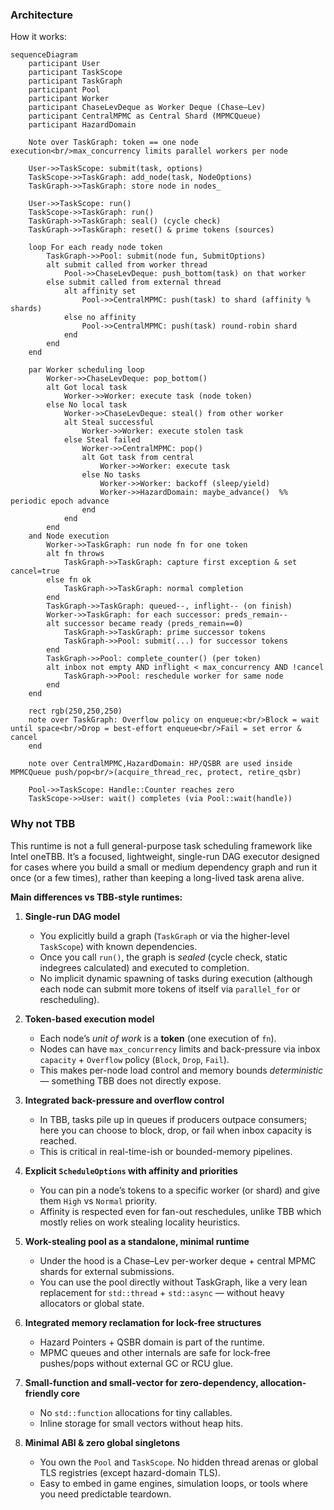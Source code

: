 ### Architecture

How it works:

```mermaid
sequenceDiagram
    participant User
    participant TaskScope
    participant TaskGraph
    participant Pool
    participant Worker
    participant ChaseLevDeque as Worker Deque (Chase–Lev)
    participant CentralMPMC as Central Shard (MPMCQueue)
    participant HazardDomain

    Note over TaskGraph: token == one node execution<br/>max_concurrency limits parallel workers per node

    User->>TaskScope: submit(task, options)
    TaskScope->>TaskGraph: add_node(task, NodeOptions)
    TaskGraph->>TaskGraph: store node in nodes_

    User->>TaskScope: run()
    TaskScope->>TaskGraph: run()
    TaskGraph->>TaskGraph: seal() (cycle check)
    TaskGraph->>TaskGraph: reset() & prime tokens (sources)

    loop For each ready node token
        TaskGraph->>Pool: submit(node fun, SubmitOptions)
        alt submit called from worker thread
            Pool->>ChaseLevDeque: push_bottom(task) on that worker
        else submit called from external thread
            alt affinity set
                Pool->>CentralMPMC: push(task) to shard (affinity % shards)
            else no affinity
                Pool->>CentralMPMC: push(task) round-robin shard
            end
        end
    end

    par Worker scheduling loop
        Worker->>ChaseLevDeque: pop_bottom()
        alt Got local task
            Worker->>Worker: execute task (node token)
        else No local task
            Worker->>ChaseLevDeque: steal() from other worker
            alt Steal successful
                Worker->>Worker: execute stolen task
            else Steal failed
                Worker->>CentralMPMC: pop()
                alt Got task from central
                    Worker->>Worker: execute task
                else No tasks
                    Worker->>Worker: backoff (sleep/yield)
                    Worker->>HazardDomain: maybe_advance()  %% periodic epoch advance
                end
            end
        end
    and Node execution
        Worker->>TaskGraph: run node fn for one token
        alt fn throws
            TaskGraph->>TaskGraph: capture first exception & set cancel=true
        else fn ok
            TaskGraph->>TaskGraph: normal completion
        end
        TaskGraph->>TaskGraph: queued--, inflight-- (on finish)
        Worker->>TaskGraph: for each successor: preds_remain--
        alt successor became ready (preds_remain==0)
            TaskGraph->>TaskGraph: prime successor tokens
            TaskGraph->>Pool: submit(...) for successor tokens
        end
        TaskGraph->>Pool: complete_counter() (per token)
        alt inbox not empty AND inflight < max_concurrency AND !cancel
            TaskGraph->>Pool: reschedule worker for same node
        end
    end

    rect rgb(250,250,250)
    note over TaskGraph: Overflow policy on enqueue:<br/>Block = wait until space<br/>Drop = best-effort enqueue<br/>Fail = set error & cancel
    end

    note over CentralMPMC,HazardDomain: HP/QSBR are used inside MPMCQueue push/pop<br/>(acquire_thread_rec, protect, retire_qsbr)

    Pool->>TaskScope: Handle::Counter reaches zero
    TaskScope->>User: wait() completes (via Pool::wait(handle))

```

### Why not TBB
This runtime is not a full general-purpose task scheduling framework like Intel oneTBB.
It’s a focused, lightweight, single-run DAG executor designed for cases where you build a small or medium dependency graph and run it once (or a few times), rather than keeping a long-lived task arena alive.

**Main differences vs TBB-style runtimes:**

1. **Single-run DAG model**  
   - You explicitly build a graph (`TaskGraph` or via the higher-level `TaskScope`) with known dependencies.  
   - Once you call `run()`, the graph is *sealed* (cycle check, static indegrees calculated) and executed to completion.  
   - No implicit dynamic spawning of tasks during execution (although each node can submit more tokens of itself via `parallel_for` or rescheduling).

2. **Token-based execution model**  
   - Each node’s *unit of work* is a **token** (one execution of `fn`).  
   - Nodes can have `max_concurrency` limits and back-pressure via inbox `capacity` + `Overflow` policy (`Block`, `Drop`, `Fail`).  
   - This makes per-node load control and memory bounds *deterministic* — something TBB does not directly expose.

3. **Integrated back-pressure and overflow control**  
   - In TBB, tasks pile up in queues if producers outpace consumers; here you can choose to block, drop, or fail when inbox capacity is reached.  
   - This is critical in real-time-ish or bounded-memory pipelines.

4. **Explicit `ScheduleOptions` with affinity and priorities**  
   - You can pin a node’s tokens to a specific worker (or shard) and give them `High` vs `Normal` priority.  
   - Affinity is respected even for fan-out reschedules, unlike TBB which mostly relies on work stealing locality heuristics.

5. **Work-stealing pool as a standalone, minimal runtime**  
   - Under the hood is a Chase–Lev per-worker deque + central MPMC shards for external submissions.  
   - You can use the pool directly without TaskGraph, like a very lean replacement for `std::thread` + `std::async` — without heavy allocators or global state.

6. **Integrated memory reclamation for lock-free structures**  
   - Hazard Pointers + QSBR domain is part of the runtime.  
   - MPMC queues and other internals are safe for lock-free pushes/pops without external GC or RCU glue.

7. **Small-function and small-vector for zero-dependency, allocation-friendly core**  
   - No `std::function` allocations for tiny callables.  
   - Inline storage for small vectors without heap hits.

8. **Minimal ABI & zero global singletons**  
   - You own the `Pool` and `TaskScope`. No hidden thread arenas or global TLS registries (except hazard-domain TLS).  
   - Easy to embed in game engines, simulation loops, or tools where you need predictable teardown.
